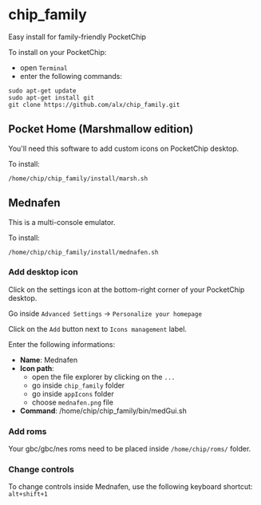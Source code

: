 # chip_family

Easy install for family-friendly PocketChip

To install on your PocketChip:

- open `Terminal`
- enter the following commands:

```
sudo apt-get update
sudo apt-get install git
git clone https://github.com/alx/chip_family.git
```

## Pocket Home (Marshmallow edition)

You'll need this software to add custom icons on PocketChip desktop.

To install:

```
/home/chip/chip_family/install/marsh.sh
```

## Mednafen

This is a multi-console emulator.

To install:

```
/home/chip/chip_family/install/mednafen.sh
```

### Add desktop icon

Click on the settings icon at the bottom-right corner of your PocketChip desktop.

Go inside `Advanced Settings` -> `Personalize your homepage`

Click on the `Add` button next to `Icons management` label.

Enter the following informations:

- **Name**: Mednafen
- **Icon path**:
  - open the file explorer by clicking on the `...`
  - go inside `chip_family` folder
  - go inside `appIcons` folder
  - choose `mednafen.png` file
- **Command**: /home/chip/chip_family/bin/medGui.sh

### Add roms

Your gbc/gbc/nes roms need to be placed inside `/home/chip/roms/` folder.

### Change controls

To change controls inside Mednafen, use the following keyboard shortcut: `alt+shift+1`
